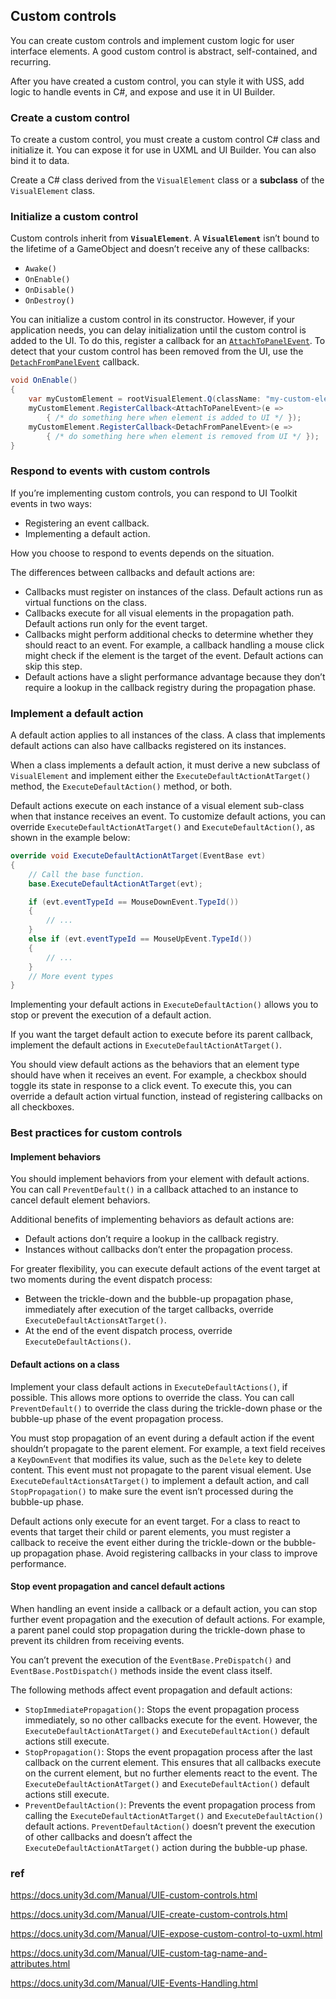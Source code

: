 ## Custom controls
You can create custom controls and implement custom logic for user interface elements. A good custom control is abstract, self-contained, and recurring.

After you have created a custom control, you can style it with USS, add logic to handle events in C#, and expose and use it in UI Builder.


### Create a custom control
To create a custom control, you must create a custom control C# class and initialize it. You can expose it for use in UXML and UI Builder. You can also bind it to data.

Create a C# class derived from the `VisualElement` class or a **subclass** of the `VisualElement` class.

### Initialize a custom control
Custom controls inherit from **`VisualElement`**. A **`VisualElement`** isn’t bound to the lifetime of a GameObject and doesn’t receive any of these callbacks:

-   `Awake()`
-   `OnEnable()`
-   `OnDisable()`
-   `OnDestroy()`


You can initialize a custom control in its constructor. However, if your application needs, you can delay initialization until the custom control is added to the UI. To do this, register a callback for an [`AttachToPanelEvent`](https://docs.unity3d.com/Manual/UIE-create-custom-controls.html../ScriptReference/UIElements.AttachToPanelEvent.html). To detect that your custom control has been removed from the UI, use the [`DetachFromPanelEvent`](https://docs.unity3d.com/Manual/UIE-create-custom-controls.html../ScriptReference/UIElements.DetachFromPanelEvent.html) callback.


```cs
void OnEnable()
{
    var myCustomElement = rootVisualElement.Q(className: "my-custom-element");
    myCustomElement.RegisterCallback<AttachToPanelEvent>(e =>
        { /* do something here when element is added to UI */ });
    myCustomElement.RegisterCallback<DetachFromPanelEvent>(e =>
        { /* do something here when element is removed from UI */ });
}
```

### Respond to events with custom controls

If you’re implementing custom controls, you can respond to UI Toolkit events in two ways:

-   Registering an event callback.
-   Implementing a default action.

How you choose to respond to events depends on the situation.

The differences between callbacks and default actions are:

-   Callbacks must register on instances of the class. Default actions run as virtual functions on the class.
-   Callbacks execute for all visual elements in the propagation path. Default actions run only for the event target.
-   Callbacks might perform additional checks to determine whether they should react to an event. For example, a callback handling a mouse click might check if the element is the target of the event. Default actions can skip this step.
-   Default actions have a slight performance advantage because they don’t require a lookup in the callback registry during the propagation phase.



### Implement a default action

A default action applies to all instances of the class. A class that implements default actions can also have callbacks registered on its instances.

When a class implements a default action, it must derive a new subclass of `VisualElement` and implement either the `ExecuteDefaultActionAtTarget()` method, the `ExecuteDefaultAction()` method, or both.

Default actions execute on each instance of a visual element sub-class when that instance receives an event. To customize default actions, you can override `ExecuteDefaultActionAtTarget()` and `ExecuteDefaultAction()`, as shown in the example below:

```csharp
override void ExecuteDefaultActionAtTarget(EventBase evt)
{
    // Call the base function.
    base.ExecuteDefaultActionAtTarget(evt);

    if (evt.eventTypeId == MouseDownEvent.TypeId())
    {
        // ...
    }
    else if (evt.eventTypeId == MouseUpEvent.TypeId())
    {
        // ...
    }
    // More event types
}
```

Implementing your default actions in `ExecuteDefaultAction()` allows you to stop or prevent the execution of a default action.

If you want the target default action to execute before its parent callback, implement the default actions in `ExecuteDefaultActionAtTarget()`.

You should view default actions as the behaviors that an element type should have when it receives an event. For example, a checkbox should toggle its state in response to a click event. To execute this, you can override a default action virtual function, instead of registering callbacks on all checkboxes.



### Best practices for custom controls


#### Implement behaviors
You should implement behaviors from your element with default actions. You can call `PreventDefault()` in a callback attached to an instance to cancel default element behaviors.

Additional benefits of implementing behaviors as default actions are:

-   Default actions don’t require a lookup in the callback registry.
-   Instances without callbacks don’t enter the propagation process.

For greater flexibility, you can execute default actions of the event target at two moments during the event dispatch process:

-   Between the trickle-down and the bubble-up propagation phase, immediately after execution of the target callbacks, override `ExecuteDefaultActionsAtTarget()`.
-   At the end of the event dispatch process, override `ExecuteDefaultActions()`.



#### Default actions on a class

Implement your class default actions in `ExecuteDefaultActions()`, if possible. This allows more options to override the class. You can call `PreventDefault()` to override the class during the trickle-down phase or the bubble-up phase of the event propagation process.

You must stop propagation of an event during a default action if the event shouldn’t propagate to the parent element. For example, a text field receives a `KeyDownEvent` that modifies its value, such as the `Delete` key to delete content. This event must not propagate to the parent visual element. Use `ExecuteDefaultActionsAtTarget()` to implement a default action, and call `StopPropagation()` to make sure the event isn’t processed during the bubble-up phase.

Default actions only execute for an event target. For a class to react to events that target their child or parent elements, you must register a callback to receive the event either during the trickle-down or the bubble-up propagation phase. Avoid registering callbacks in your class to improve performance.


#### Stop event propagation and cancel default actions

When handling an event inside a callback or a default action, you can stop further event propagation and the execution of default actions. For example, a parent panel could stop propagation during the trickle-down phase to prevent its children from receiving events.

You can’t prevent the execution of the `EventBase.PreDispatch()` and `EventBase.PostDispatch()` methods inside the event class itself.

The following methods affect event propagation and default actions:

-   `StopImmediatePropagation()`: Stops the event propagation process immediately, so no other callbacks execute for the event. However, the `ExecuteDefaultActionAtTarget()` and `ExecuteDefaultAction()` default actions still execute.
-   `StopPropagation()`: Stops the event propagation process after the last callback on the current element. This ensures that all callbacks execute on the current element, but no further elements react to the event. The `ExecuteDefaultActionAtTarget()` and `ExecuteDefaultAction()` default actions still execute.
-   `PreventDefaultAction()`: Prevents the event propagation process from calling the `ExecuteDefaultActionAtTarget()` and `ExecuteDefaultAction()` default actions. `PreventDefaultAction()` doesn’t prevent the execution of other callbacks and doesn’t affect the `ExecuteDefaultActionAtTarget()` action during the bubble-up phase.






### ref 
https://docs.unity3d.com/Manual/UIE-custom-controls.html

https://docs.unity3d.com/Manual/UIE-create-custom-controls.html

https://docs.unity3d.com/Manual/UIE-expose-custom-control-to-uxml.html

https://docs.unity3d.com/Manual/UIE-custom-tag-name-and-attributes.html

https://docs.unity3d.com/Manual/UIE-Events-Handling.html


